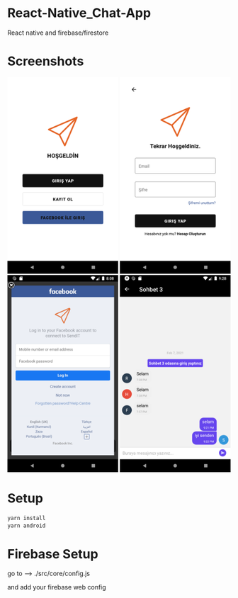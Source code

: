 # React-Native_Chat-App
React native and firebase/firestore

# Screenshots

<p  align="center">
  <img src="./Screenshots/StartScreen.png" width="250" title="hover text">
  <img src="./Screenshots/login.png" width="250" alt="accessibility text">
  <img src="./Screenshots/FBlogin.png" width="250" alt="accessibility text">
  <img src="./Screenshots/ChatScreen.png" width="250" alt="accessibility text">
</p>

# Setup

```ruby
yarn install
yarn android
```
# Firebase Setup

go to  --> ./src/core/config.js

and add your firebase web config
